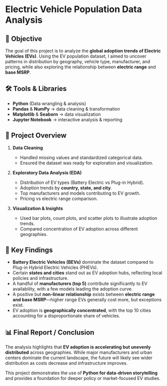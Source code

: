 # Electric Vehicle Population Data Analysis  

## 🎯 Objective  
The goal of this project is to analyze the **global adoption trends of Electric Vehicles (EVs)**. Using the EV population dataset, I aimed to uncover patterns in distribution by geography, vehicle type, manufacturer, and pricing, while also exploring the relationship between **electric range** and **base MSRP**.  

## 🛠 Tools & Libraries  
- **Python** (Data wrangling & analysis)  
- **Pandas** & **NumPy** → data cleaning & transformation  
- **Matplotlib** & **Seaborn** → data visualization  
- **Jupyter Notebook** → interactive analysis & reporting  

## 📖 Project Overview  
1. **Data Cleaning**  
   - Handled missing values and standardized categorical data.  
   - Ensured the dataset was ready for exploration and visualization.  

2. **Exploratory Data Analysis (EDA)**  
   - Distribution of EV types (Battery Electric vs Plug-in Hybrid).  
   - Adoption trends by **country, state, and city**.  
   - Top manufacturers and models contributing to EV growth.  
   - Pricing vs electric range comparison.  

3. **Visualization & Insights**  
   - Used bar plots, count plots, and scatter plots to illustrate adoption trends.  
   - Compared concentration of EV adoption across different geographies.  

## 🔑 Key Findings  
- **Battery Electric Vehicles (BEVs)** dominate the dataset compared to Plug-in Hybrid Electric Vehicles (PHEVs).  
- Certain **states and cities** stand out as EV adoption hubs, reflecting local policies and infrastructure.  
- A handful of **manufacturers (top 5)** contribute significantly to EV availability, with a few models leading the adoption curve.  
- A positive but **non-linear relationship** exists between **electric range and base MSRP**—higher range EVs generally cost more, but exceptions exist.  
- EV adoption is **geographically concentrated**, with the top 10 cities accounting for a disproportionate share of vehicles.  

## 📊 Final Report / Conclusion  
The analysis highlights that **EV adoption is accelerating but unevenly distributed** across geographies. While major manufacturers and urban centers dominate the current landscape, the future will likely see wider distribution as costs decrease and infrastructure improves.  

This project demonstrates the use of **Python for data-driven storytelling** and provides a foundation for deeper policy or market-focused EV studies.  
